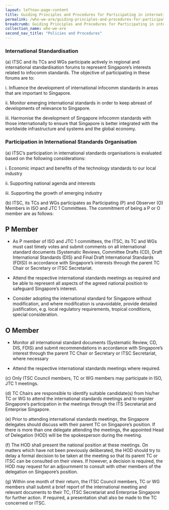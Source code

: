 ```yaml
---
layout: leftnav-page-content
title: Guiding Principles and Procedures for Participating in international Standard Meetings
permalink: /who-we-are/guiding-principles-and-procedures-for-participating-in-international-standard-meetings
breadcrumb: Guiding Principles and Procedures for Participating in international Standard Meetings
collection_name: who-we-are
second_nav_title: "Policies and Procedures"
---
```

### International Standardisation

(a) ITSC and its TCs and WGs participate actively in regional and international standardisation forums to represent Singapore’s interests related to infocomm standards. The objective of participating in these forums are to:

i. Influence the development of international infocomm standards in areas that are important to Singapore.

ii. Monitor emerging international standards in order to keep abreast of developments of relevance to Singapore.

iii. Harmonise the development of Singapore infocomm standards with those internationally to ensure that Singapore is better integrated with the worldwide infrastructure and systems and the global economy.

### Participation in International Standards Organisation

(a) ITSC’s participation in international standards organisations is evaluated based on the following considerations:

i. Economic impact and benefits of the technology standards to our local industry

ii. Supporting national agenda and interests

iii. Supporting the growth of emerging industry

(b) ITSC, its TCs and WGs participates as Participating (P) and Observer (O) Members in ISO and JTC 1 Committees. The commitment of being a P or O member are as follows:

## P Member

* As P member of ISO and JTC 1 committees, the ITSC, its TC and WGs must cast timely votes and submit comments on all international standard documents (Systematic Reviews, Committee Drafts (CD), Draft International Standards (DIS) and Final Draft International Standards (FDIS)) in accordance with Singapore’s interests through the parent TC Chair or Secretary or ITSC Secretariat.

* Attend the respective international standards meetings as required and be able to represent all aspects of the agreed national position to safeguard Singapore’s interest.

* Consider adopting the international standard for Singapore without modification, and where modification is unavoidable, provide detailed justification, e.g. local regulatory requirements, tropical conditions, special consideration.

## O Member

* Monitor all international standard documents (Systematic Review, CD, DIS, FDIS) and submit recommendations in accordance with Singapore’s interest through the parent TC Chair or Secretary or ITSC Secretariat, where necessary

* Attend the respective international standards meetings where required.

(c) Only ITSC Council members, TC or WG members may participate in ISO, JTC 1 meetings.

(d) TC Chairs are responsible to identify suitable candidate(s) from his/her TC or WG to attend the international standards meetings and to register Singapore’s participation in the meetings through the ITS Secretariat and Enterprise Singapore.

(e) Prior to attending international standards meetings, the Singapore delegates should discuss with their parent TC on Singapore’s position. If there is more than one delegate attending the meetings, the appointed Head of Delegation (HOD) will be the spokesperson during the meeting.

(f) The HOD shall present the national position at these meetings. On matters which have not been previously deliberated, the HOD should try to delay a formal decision to be taken at the meeting so that its parent TC or ITSC can be consulted on their views. If however, a decision is required, the HOD may request for an adjournment to consult with other members of the delegation on Singapore’s position.

(g) Within one month of their return, the ITSC Council members, TC or WG members shall submit a brief report of the international meeting and relevant documents to their TC, ITSC Secretariat and Enterprise Singapore for further action. If required, a presentation shall also be made to the TC concerned or ITSC.

